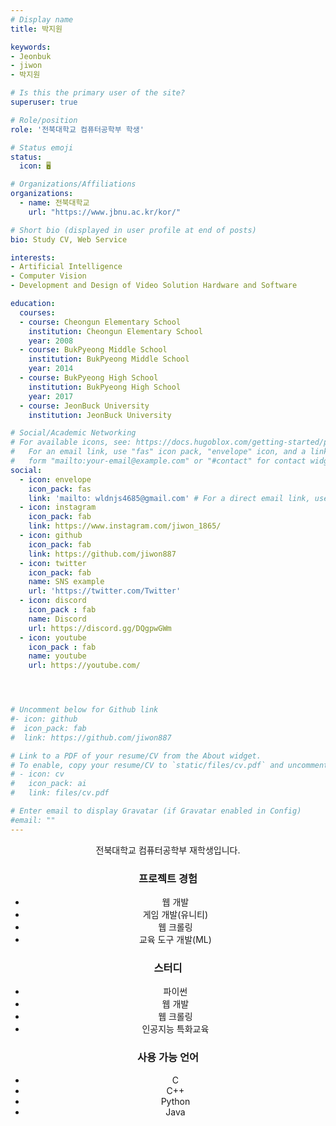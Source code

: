 ```yaml
---
# Display name
title: 박지원

keywords:
- Jeonbuk
- jiwon
- 박지원

# Is this the primary user of the site?
superuser: true

# Role/position
role: '전북대학교 컴퓨터공학부 학생' 

# Status emoji
status:
  icon: 🖥️

# Organizations/Affiliations
organizations: 
  - name: 전북대학교
    url: "https://www.jbnu.ac.kr/kor/"

# Short bio (displayed in user profile at end of posts)
bio: Study CV, Web Service

interests:
- Artificial Intelligence
- Computer Vision
- Development and Design of Video Solution Hardware and Software

education:
  courses:
  - course: Cheongun Elementary School
    institution: Cheongun Elementary School
    year: 2008
  - course: BukPyeong Middle School
    institution: BukPyeong Middle School
    year: 2014
  - course: BukPyeong High School
    institution: BukPyeong High School
    year: 2017
  - course: JeonBuck University
    institution: JeonBuck University

# Social/Academic Networking
# For available icons, see: https://docs.hugoblox.com/getting-started/page-builder/#icons
#   For an email link, use "fas" icon pack, "envelope" icon, and a link in the
#   form "mailto:your-email@example.com" or "#contact" for contact widget.
social:
  - icon: envelope
    icon_pack: fas
    link: 'mailto: wldnjs4685@gmail.com' # For a direct email link, use "mailto:test@example.org".
  - icon: instagram
    icon_pack: fab
    link: https://www.instagram.com/jiwon_1865/
  - icon: github
    icon_pack: fab
    link: https://github.com/jiwon887 
  - icon: twitter
    icon_pack: fab
    name: SNS example
    url: 'https://twitter.com/Twitter'
  - icon: discord
    icon_pack : fab
    name: Discord
    url: https://discord.gg/DQgpwGWm
  - icon: youtube
    icon_pack : fab
    name: youtube
    url: https://youtube.com/




# Uncomment below for Github link
#- icon: github
#  icon_pack: fab
#  link: https://github.com/jiwon887

# Link to a PDF of your resume/CV from the About widget.
# To enable, copy your resume/CV to `static/files/cv.pdf` and uncomment the lines below.
# - icon: cv
#   icon_pack: ai
#   link: files/cv.pdf

# Enter email to display Gravatar (if Gravatar enabled in Config)
#email: ""
---
```

<div style="text-align: center;">
  <p>전북대학교 컴퓨터공학부 재학생입니다.</p>

  <h3>프로젝트 경험</h3>
  <ul>
    <li>웹 개발</li>
    <li>게임 개발(유니티)</li>
    <li>웹 크롤링</li>
    <li>교육 도구 개발(ML)</li>
  </ul>

  <h3>스터디</h3>
  <ul>
    <li>파이썬</li>
    <li>웹 개발</li>
    <li>웹 크롤링</li>
    <li>인공지능 특화교육</li>
  </ul>

  <h3>사용 가능 언어</h3>
  <ul>
    <li>C</li>
    <li>C++</li>
    <li>Python</li>
    <li>Java</li>
  </ul>
</div>